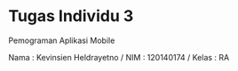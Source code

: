 # Tugas Individu 3
Pemograman Aplikasi Mobile

Nama : Kevinsien Heldrayetno /
NIM : 120140174 /
Kelas : RA 
